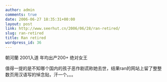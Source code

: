 ```yaml
---
author: admin
comments: true
date: 2006-06-27 18:35:31+00:00
layout: post
link: http://www.seerhut.cn/2006/06/28/ran-retired/
slug: ran-retired
title: Ran retired
wordpress_id: 36
---
```


朝河蘭  2001入道 年均出产200+  绝对女王
<!-- more -->值得一提的是不知哪个国内的孩子恶作剧谎称她去世，结果ran的网站上留了整整数页用汉语写的悼念贴，汗一个。。。
